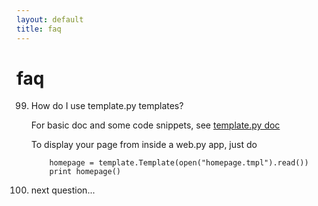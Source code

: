 ```yaml
---
layout: default
title: faq
---
```


# faq

99. How do I use template.py templates?

    For basic doc and some code snippets, see [template.py doc](/templetor)

    To display your page from inside a web.py app, just do

            homepage = template.Template(open("homepage.tmpl").read())
            print homepage()

    
99. next question...
